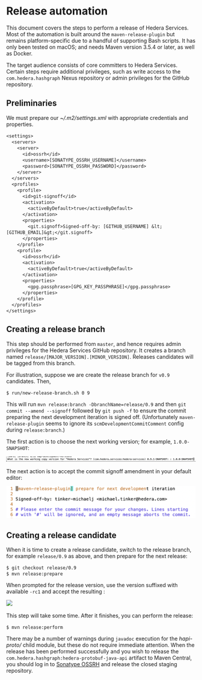 # Release automation 

This document covers the steps to perform a release of Hedera Services. 
Most of the automation is built around the `maven-release-plugin` but 
remains platform-specific due to a handful of supporting Bash scripts. 
It has only been tested on macOS; and needs Maven version 3.5.4 or 
later, as well as Docker. 

The target audience consists of core committers to Hedera Services. 
Certain steps require additional privileges, such as write access to the 
`com.hedera.hashgraph` Nexus repository or admin privileges for the 
GitHub repository. 

## Preliminaries

We must prepare our _~/.m2/settings.xml_ with appropriate credentials 
and properties.

```
<settings>
  <servers>
    <server>
      <id>ossrh</id>
      <username>[SONATYPE_OSSRH_USERNAME]</username>
      <password>[SONATYPE_OSSRH_PASSWORD]</password>
    </server>
  </servers>
  <profiles>
    <profile>
      <id>git-signoff</id>
      <activation>
        <activeByDefault>true</activeByDefault>
      </activation>
      <properties>
        <git.signoff>Signed-off-by: [GITHUB_USERNAME] &lt;[GITHUB_EMAIL]&gt;</git.signoff>
      </properties>
    </profile>
    <profile>
      <id>ossrh</id>
      <activation>
        <activeByDefault>true</activeByDefault>
      </activation>
      <properties>
        <gpg.passphrase>[GPG_KEY_PASSPHRASE]</gpg.passphrase>
      </properties>
    </profile>
  </profiles>
</settings>
```

## Creating a release branch

This step should be performed from `master`, and hence requires
admin privileges for the Hedera Services GitHub repository. It
creates a branch named `release/[MAJOR_VERSION].[MINOR_VERSION]`.
Releases candidates will be tagged from this branch.

For illustration, suppose we are create the release branch for
`v0.9` candidates. Then,
```
$ run/new-release-branch.sh 0 9
```

This will run `mvn release:branch -DbranchName=release/0.9` and
then `git commit --amend --signoff` followed by `git push -f`
to ensure the commit preparing the next development iteration is
signed off. (Unfortunately `maven-release-plugin` seems to ignore
its `scmDevelopmentCommitComment` config during `release:branch`.)

The first action is to choose the next working version; for example,
`1.0.0-SNAPSHOT`:
<p>
    <img src="./new-working-copy-version.png"/>
</p>

The next action is to accept the commit signoff amendment in your
default editor:

<p>
    <img src="./amend-with-signoff.png"/>
</p>

## Creating a release candidate

When it is time to create a release candidate, switch to the
release branch, for example `release/0.9` as above, and then 
prepare for the next release:
```
$ git checkout release/0.9
$ mvn release:prepare
```

When prompted for the release version, use the version suffixed
with available `-rc1` and accept the resulting :

<p>
    <img src="./release-version-and-tag.png"/>
</p>

This step will take some time. After it finishes, you can perform the release:

```
$ mvn release:perform
```

There may be a number of warnings during `javadoc` execution for the _hapi-proto/_ 
child module, but these do not require immediate attention. When the release has
been performed successfully and you wish to release the 
`com.hedera.hashgraph:hedera-protobuf-java-api` artifact to Maven Central, you 
should log in to [Sonatype OSSRH](https://oss.sonatype.org/index.html#stagingRepositories)
and release the closed staging repository. 
